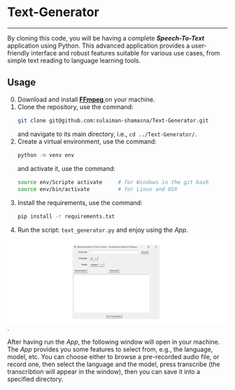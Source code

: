 # Text-Generator
---
By cloning this code, you will be having a complete ***Speech-To-Text*** application using Python. This advanced application provides a user-friendly interface and robust features suitable for various use cases, from simple text reading to language learning tools.

## Usage
0. Download and install **[FFmpeg ](https://phoenixnap.com/kb/ffmpeg-windows)** on your machine.
1. Clone the repository, use the command:
    ```bash
    git clone git@github.com:sulaiman-shamasna/Text-Generator.git
    ```
    and navigate to its main directory, i.e., ```cd ../Text-Generator/```.
2. Create a virtual environment, use the command:
    ```bash
    python -m venv env
    ```
    and activate it, use the command:
    ```bash
    source env/Scripte activate     # for Windows in the git bash
    source env/bin/activate         # for Linux and OSX
    ```
3. Install the requirements, use the command:
    ```bash
    pip install -r requirements.txt
    ```
4. Run the script: ```text_generator.py``` and enjoy using the *App*.

![Text-Generator](https://github.com/sulaiman-shamasna/Text-Generator/blob/main/plots/Text-Generator-UI.png).

After having run the *App*, the following window will open in your machine. The *App* provides you some features to select from, e.g., the language, model, etc. You can choose either to browse a pre-recorded audio file, or record one, then select the language and the model, press transcribe (the transcribtion will appear in the window), then you can save it into a specified directory.
